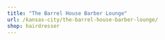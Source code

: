 ```yaml
---
title: "The Barrel House Barber Lounge"
url: /kansas-city/the-barrel-house-barber-lounge/
shop: hairdresser
---
```

